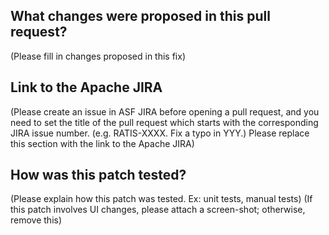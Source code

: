 ## What changes were proposed in this pull request?

(Please fill in changes proposed in this fix)

## Link to the Apache JIRA

(Please create an issue in ASF JIRA before opening a pull request,
and you need to set the title of the pull request which starts with
the corresponding JIRA issue number. (e.g. RATIS-XXXX. Fix a typo in YYY.)
Please replace this section with the link to the Apache JIRA)

## How was this patch tested?

(Please explain how this patch was tested. Ex: unit tests, manual tests)
(If this patch involves UI changes, please attach a screen-shot; otherwise, remove this)
